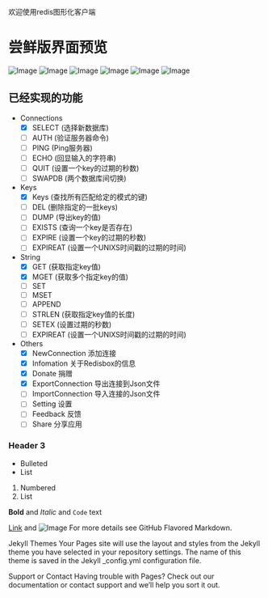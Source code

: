 欢迎使用redis图形化客户端

# 尝鲜版界面预览
![Image](/assets/images/v0.0.1/1.jpg)
![Image](/assets/images/v0.0.1/2.jpg)
![Image](/assets/images/v0.0.1/3.jpg)
![Image](/assets/images/v0.0.1/4.jpg)
![Image](/assets/images/v0.0.1/5.jpg)
![Image](/assets/images/v0.0.1/6.jpg)
## 已经实现的功能
- Connections
  - [x] SELECT (选择新数据库)
  - [ ] AUTH (验证服务器命令)
  - [ ] PING (Ping服务器)
  - [ ] ECHO (回显输入的字符串)
  - [ ] QUIT (设置一个key的过期的秒数)
  - [ ] SWAPDB (两个数据库间切换)
- Keys
  - [x] Keys (查找所有匹配给定的模式的键)
  - [ ] DEL (删除指定的一批keys)
  - [ ] DUMP (导出key的值)
  - [ ] EXISTS (查询一个key是否存在)
  - [ ] EXPIRE (设置一个key的过期的秒数)
  - [ ] EXPIREAT (设置一个UNIXS时间戳的过期的时间)
- String
  - [x] GET (获取指定key值)
  - [x] MGET (获取多个指定key的值)
  - [ ] SET
  - [ ] MSET
  - [ ] APPEND
  - [ ] STRLEN (获取指定key值的长度)
  - [ ] SETEX (设置过期的秒数)
  - [ ] EXPIREAT (设置一个UNIXS时间戳的过期的时间)
- Others
  - [x] NewConnection 添加连接
  - [x] Infomation 关于Redisbox的信息
  - [x] Donate 捐赠
  - [x] ExportConnection 导出连接到Json文件
  - [ ] ImportConnection 导入连接的Json文件
  - [ ] Setting 设置
  - [ ] Feedback 反馈
  - [ ] Share 分享应用
### Header 3

- Bulleted
- List

1. Numbered
2. List

**Bold** and _Italic_ and `Code` text

[Link](url) and ![Image](src)
For more details see GitHub Flavored Markdown.

Jekyll Themes
Your Pages site will use the layout and styles from the Jekyll theme you have selected in your repository settings. The name of this theme is saved in the Jekyll _config.yml configuration file.

Support or Contact
Having trouble with Pages? Check out our documentation or contact support and we’ll help you sort it out.
